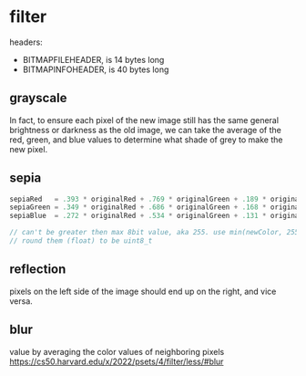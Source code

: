 # filter

headers:

- BITMAPFILEHEADER, is 14 bytes long
- BITMAPINFOHEADER, is 40 bytes long

## grayscale

In fact, to ensure each pixel of the new image still has the same general brightness or darkness as the old image, we can take the average of the red, green, and blue values to determine what shade of grey to make the new pixel.

## sepia

```c
sepiaRed   = .393 * originalRed + .769 * originalGreen + .189 * originalBlue
sepiaGreen = .349 * originalRed + .686 * originalGreen + .168 * originalBlue
sepiaBlue  = .272 * originalRed + .534 * originalGreen + .131 * originalBlue

// can't be greater then max 8bit value, aka 255. use min(newColor, 255)
// round them (float) to be uint8_t 
```

## reflection

pixels on the left side of the image should end up on the right, and vice versa.

## blur

value by averaging the color values of neighboring pixels
https://cs50.harvard.edu/x/2022/psets/4/filter/less/#blur
